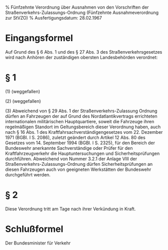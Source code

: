 % Fünfzehnte Verordnung über Ausnahmen von den Vorschriften der Straßenverkehrs-Zulassungs-Ordnung  (Fünfzehnte Ausnahmeverordnung zur StVZO)
% Ausfertigungsdatum: 28.02.1967
 
# Eingangsformel

Auf Grund des § 6 Abs. 1 und des § 27 Abs. 3 des Straßenverkehrsgesetzes wird nach Anhören der zuständigen obersten Landesbehörden verordnet:

# § 1

(1) (weggefallen)

(2) (weggefallen)

(3) Abweichend von § 29 Abs. 1 der Straßenverkehrs-Zulassung Ordnung dürfen an Fahrzeugen der auf Grund des Nordatlantikvertrags errichteten internationalen militärischen Hauptquartiere, soweit die Fahrzeuge ihren regelmäßigen Standort im Geltungsbereich dieser Verordnung haben, auch nach § 16 Abs. 1 des Kraftfahrsachverständigengesetzes vom 22. Dezember 1971 (BGBl. I S. 2086), zuletzt geändert durch Artikel 12 Abs. 80 des Gesetzes vom 14. September 1994 (BGBl. I S. 2325), für den Bereich der Bundeswehr anerkannte Sachverständige oder Prüfer für den Kraftfahrzeugverkehr die Hauptuntersuchungen und Sicherheitsprüfungen durchführen. Abweichend von Nummer 3.2.1 der Anlage VIII der Straßenverkehrs-Zulassungs-Ordnung dürfen Sicherheitsprüfungen an diesen Fahrzeugen auch von geeigneten Werkstätten der Bundeswehr durchgeführt werden.

# § 2

Diese Verordnung tritt am Tage nach ihrer Verkündung in Kraft.

# Schlußformel

Der Bundesminister für Verkehr

